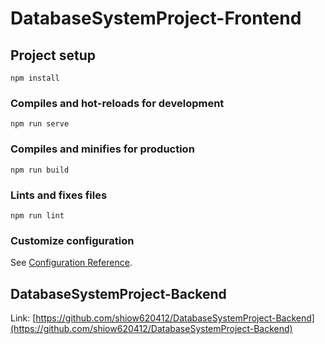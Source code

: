 # DatabaseSystemProject-Frontend

## Project setup
```
npm install
```

### Compiles and hot-reloads for development
```
npm run serve
```

### Compiles and minifies for production
```
npm run build
```

### Lints and fixes files
```
npm run lint
```

### Customize configuration
See [Configuration Reference](https://cli.vuejs.org/config/).

## DatabaseSystemProject-Backend
Link: [https://github.com/shiow620412/DatabaseSystemProject-Backend](https://github.com/shiow620412/DatabaseSystemProject-Backend)
